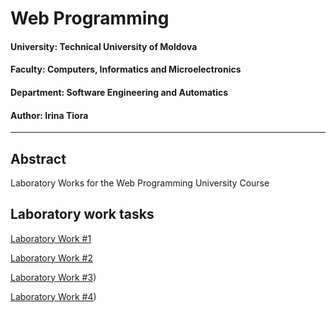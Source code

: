# Web Programming

#### University: Technical University of Moldova
#### Faculty: Computers, Informatics and Microelectronics
#### Department: Software Engineering and Automatics
#### Author: Irina Tiora

----

## Abstract
Laboratory Works for the Web Programming University Course




## Laboratory work tasks

[Laboratory Work #1](https://github.com/EliriaT/PW/tree/main/Lab1)

[Laboratory Work #2](https://github.com/EliriaT/PW/tree/main/Lab2)

[Laboratory Work #3](https://eliriat.github.io/smart-to-do-list/))

[Laboratory Work #4](https://eliriat.github.io/PW/login))

